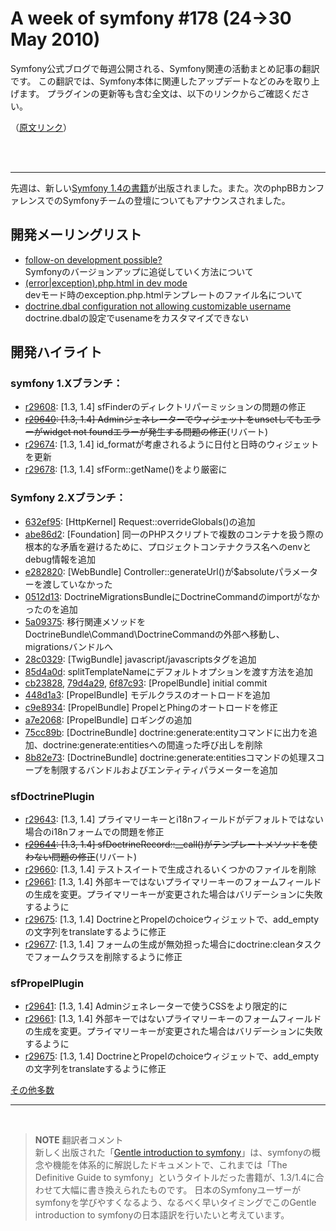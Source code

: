 A week of symfony #178 (24->30 May 2010)
========================================

Symfony公式ブログで毎週公開される、Symfony関連の活動まとめ記事の翻訳です。
この翻訳では、Symfony本体に関連したアップデートなどのみを取り上げます。
プラグインの更新等も含む全文は、以下のリンクからご確認ください。

（[原文リンク](http://www.symfony-project.org/blog/2010/05/30/a-week-of-symfony-178-24-30-may-2010)）

<br />
<br />
<hr />

先週は、新しい[Symfony 1.4の書籍](http://www.symfony-project.org/blog/2010/05/24/new-symfony-book-a-gentle-introduction-to-symfony-1-4)が出版されました。また。次のphpBBカンファレンスでのSymfonyチームの登壇についてもアナウンスされました。


開発メーリングリスト
--------------------

- [follow-on development possible?](http://groups.google.com/group/symfony-devs/browse_thread/thread/d96ddef68738f32b)<br />
  Symfonyのバージョンアップに追従していく方法について
- [(error|exception).php.html in dev mode](http://groups.google.com/group/symfony-devs/browse_thread/thread/a4458131b2d49987)<br />
  devモード時のexception.php.htmlテンプレートのファイル名について
- [doctrine.dbal configuration not allowing customizable username](http://groups.google.com/group/symfony-devs/browse_thread/thread/2bb6fe5c64d2bd1f)<br />
  doctrine.dbalの設定でusenameをカスタマイズできない


開発ハイライト
--------------

### symfony 1.Xブランチ：

- [r29608](http://trac.symfony-project.org/changeset/29608): [1.3, 1.4] sfFinderのディレクトリパーミッションの問題の修正
- <s>[r29640](http://trac.symfony-project.org/changeset/29640): [1.3, 1.4] Adminジェネレーターでウィジェットをunsetしてもエラーがwidget not foundエラーが発生する問題の修正</s>(リバート)
- [r29674](http://trac.symfony-project.org/changeset/29674): [1.3, 1.4] id_formatが考慮されるように日付と日時のウィジェットを更新
- [r29678](http://trac.symfony-project.org/changeset/29678): [1.3, 1.4] sfForm::getName()をより厳密に

### Symfony 2.Xブランチ：

- [632ef95](http://github.com/symfony/symfony/commit/632ef95e060e45a85abc95c43c0850b05ee41f37): [HttpKernel] Request::overrideGlobals()の追加
- [abe86d2](http://github.com/symfony/symfony/commit/abe86d2608640d0b0e0e8891b1829d5afeb40366): [Foundation] 同一のPHPスクリプトで複数のコンテナを扱う際の根本的な矛盾を避けるために、プロジェクトコンテナクラス名へのenvとdebug情報を追加
- [e282820](http://github.com/symfony/symfony/commit/e282820835f606c0d3a2c9a2b876c73963030871): [WebBundle] Controller::generateUrl()が$absoluteパラメーターを渡していなかった
- [0512d13](http://github.com/symfony/symfony/commit/0512d13c07196b676e01ecad704572025e5a5608): DoctrineMigrationsBundleにDoctrineCommandのimportがなかったのを追加
- [5a09375](http://github.com/symfony/symfony/commit/5a09375dc4bbcc0c2ee06f6a6c587c6626f51d79): 移行関連メソッドをDoctrineBundle\Command\DoctrineCommandの外部へ移動し、migrationsバンドルへ
- [28c0329](http://github.com/symfony/symfony/commit/28c0329debdd4d687ab2b0e076f809506ac786b6): [TwigBundle] javascript/javascriptsタグを追加
- [85d4a0d](http://github.com/symfony/symfony/commit/85d4a0d55f2dae0a94e4a524857026589767e456): splitTemplateNameにデフォルトオプションを渡す方法を追加
- [cb23828](http://github.com/symfony/symfony/commit/cb23828a0a16bca10d3bb7b32c1595dcbb4deb76), [79d4a29](http://github.com/symfony/symfony/commit/79d4a299b679855ba9027617e386d49b44a90b42), [6f87c93](http://github.com/symfony/symfony/commit/6f87c9389d4b8498d130c59f702ad15e0b1df88c): [PropelBundle] initial commit
- [448d1a3](http://github.com/symfony/symfony/commit/448d1a31dff6c0ac2eab37a2b1270c447f84c0d2): [PropelBundle] モデルクラスのオートロードを追加
- [c9e8934](http://github.com/symfony/symfony/commit/c9e8934ee01b668011e8523181fff3308da5eac8): [PropelBundle] PropelとPhingのオートロードを修正
- [a7e2068](http://github.com/symfony/symfony/commit/a7e20687f6bdf04d93394d239325b6d798013018): [PropelBundle] ロギングの追加
- [75cc89b](http://github.com/symfony/symfony/commit/75cc89b4ee26595afd806cf72f98aff751004842): [DoctrineBundle] doctrine:generate:entityコマンドに出力を追加、doctrine:generate:entitiesへの間違った呼び出しを削除
- [8b82e73](http://github.com/symfony/symfony/commit/8b82e73ab97111105f03e2616bd1d06cfd89e62c): [DoctrineBundle] doctrine:generate:entitiesコマンドの処理スコープを制限するバンドルおよびエンティティパラメーターを追加

### sfDoctrinePlugin

- [r29643](http://trac.symfony-project.org/changeset/29643): [1.3, 1.4] プライマリーキーとi18nフィールドがデフォルトではない場合のi18nフォームでの問題を修正
- <s>[r29644](http://trac.symfony-project.org/changeset/29644): [1.3, 1.4] sfDoctrineRecord::__call()がテンプレートメソッドを使わない問題の修正</s>(リバート)
- [r29660](http://trac.symfony-project.org/changeset/29660): [1.3, 1.4] テストスイートで生成されるいくつかのファイルを削除
- [r29661](http://trac.symfony-project.org/changeset/29661): [1.3, 1.4] 外部キーではないプライマリーキーのフォームフィールドの生成を変更。プライマリーキーが変更された場合はバリデーションに失敗するように
- [r29675](http://trac.symfony-project.org/changeset/29675): [1.3, 1.4] DoctrineとPropelのchoiceウィジェットで、add_emptyの文字列をtranslateするように修正
- [r29677](http://trac.symfony-project.org/changeset/29677): [1.3, 1.4] フォームの生成が無効担った場合にdoctrine:cleanタスクでフォームクラスを削除するように修正

### sfPropelPlugin

- [r29641](http://trac.symfony-project.org/changeset/29641): [1.3, 1.4] Adminジェネレーターで使うCSSをより限定的に
- [r29661](http://trac.symfony-project.org/changeset/29661): [1.3, 1.4] 外部キーではないプライマリーキーのフォームフィールドの生成を変更。プライマリーキーが変更された場合はバリデーションに失敗するように
- [r29675](http://trac.symfony-project.org/changeset/29675): [1.3, 1.4] DoctrineとPropelのchoiceウィジェットで、add_emptyの文字列をtranslateするように修正


[その他多数](http://trac.symfony-project.com/trac/timeline?from=05%2F30%2F2010&daysback=6&milestone=on&ticket=on&changeset=on&update=Update)


<hr />
<br />

> **NOTE**
> 翻訳者コメント<br />
> 新しく出版された「[Gentle introduction to symfony](http://www.symfony-project.org/gentle-introduction/1_4/en/)」は、symfonyの概念や機能を体系的に解説したドキュメントで、これまでは「The Definitive Guide to symfony」というタイトルだった書籍が、1.3/1.4に合わせて大幅に書き換えられたものです。
> 日本のSymfonyユーザーがsymfonyを学びやすくなるよう、なるべく早いタイミングでこのGentle introduction to symfonyの日本語訳を行いたいと考えています。



